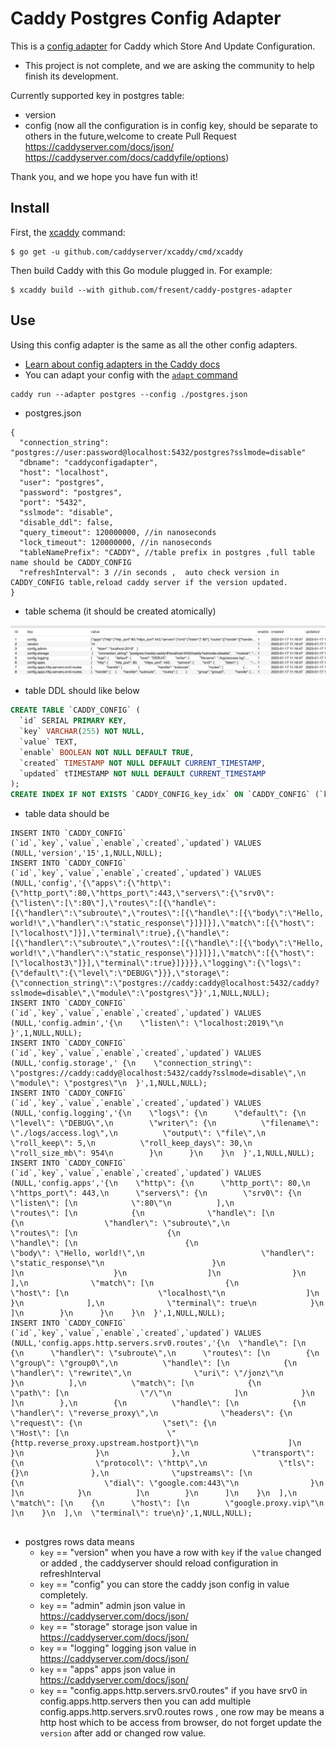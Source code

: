 # Caddy Postgres Config Adapter

This is a [config adapter](https://caddyserver.com/docs/config-adapters) for Caddy which Store And Update Configuration.

- This project is not complete, and we are asking the community to help finish its development.

Currently supported key in postgres table:

- version
- config (now all the configuration is in config key, should be separate to others in the future,welcome to create Pull Request https://caddyserver.com/docs/json/ https://caddyserver.com/docs/caddyfile/options)

Thank you, and we hope you have fun with it!

## Install

First, the [xcaddy](https://github.com/caddyserver/xcaddy) command:

```shell
$ go get -u github.com/caddyserver/xcaddy/cmd/xcaddy
```

Then build Caddy with this Go module plugged in. For example:

```shell
$ xcaddy build --with github.com/fresent/caddy-postgres-adapter
```

## Use

Using this config adapter is the same as all the other config adapters.

- [Learn about config adapters in the Caddy docs](https://caddyserver.com/docs/config-adapters)
- You can adapt your config with the [`adapt` command](https://caddyserver.com/docs/command-line#caddy-adapt)

```
caddy run --adapter postgres --config ./postgres.json
```

- postgres.json

```
{
  "connection_string": "postgres://user:password@localhost:5432/postgres?sslmode=disable"
  "dbname": "caddyconfigadapter",
  "host": "localhost",
  "user": "postgres",
  "password": "postgres",
  "port": "5432",
  "sslmode": "disable",
  "disable_ddl": false,
  "query_timeout": 120000000, //in nanoseconds
  "lock_timeout": 120000000, //in nanoseconds
  "tableNamePrefix": "CADDY", //table prefix in postgres ,full table name should be CADDY_CONFIG
  "refreshInterval": 3 //in seconds ,  auto check version in  CADDY_CONFIG table,reload caddy server if the version updated.
}
```

- table schema (it should be created atomically)

![This is an image](./table.jpg)

- table DDL should like below

```SQL
CREATE TABLE `CADDY_CONFIG` (
  `id` SERIAL PRIMARY KEY,
  `key` VARCHAR(255) NOT NULL,
  `value` TEXT,
  `enable` BOOLEAN NOT NULL DEFAULT TRUE,
  `created` TIMESTAMP NOT NULL DEFAULT CURRENT_TIMESTAMP,
  `updated` tTIMESTAMP NOT NULL DEFAULT CURRENT_TIMESTAMP
);
CREATE INDEX IF NOT EXISTS `CADDY_CONFIG_key_idx` ON `CADDY_CONFIG` (`key`);
```

- table data should be

```
INSERT INTO `CADDY_CONFIG` (`id`,`key`,`value`,`enable`,`created`,`updated`) VALUES (NULL,'version','15',1,NULL,NULL);
INSERT INTO `CADDY_CONFIG` (`id`,`key`,`value`,`enable`,`created`,`updated`) VALUES (NULL,'config','{\"apps\":{\"http\":{\"http_port\":80,\"https_port\":443,\"servers\":{\"srv0\":{\"listen\":[\":80\"],\"routes\":[{\"handle\":[{\"handler\":\"subroute\",\"routes\":[{\"handle\":[{\"body\":\"Hello, world!\",\"handler\":\"static_response\"}]}]}],\"match\":[{\"host\":[\"localhost\"]}],\"terminal\":true},{\"handle\":[{\"handler\":\"subroute\",\"routes\":[{\"handle\":[{\"body\":\"Hello, world!\",\"handler\":\"static_response\"}]}]}],\"match\":[{\"host\":[\"localhost3\"]}],\"terminal\":true}]}}}},\"logging\":{\"logs\":{\"default\":{\"level\":\"DEBUG\"}}},\"storage\":{\"connection_string\":\"postgres://caddy:caddy@localhost:5432/caddy?sslmode=disable\",\"module\":\"postgres\"}}',1,NULL,NULL);
INSERT INTO `CADDY_CONFIG` (`id`,`key`,`value`,`enable`,`created`,`updated`) VALUES (NULL,'config.admin','{\n    \"listen\": \"localhost:2019\"\n  }',1,NULL,NULL);
INSERT INTO `CADDY_CONFIG` (`id`,`key`,`value`,`enable`,`created`,`updated`) VALUES (NULL,'config.storage',' {\n    \"connection_string\": \"postgres://caddy:caddy@localhost:5432/caddy?sslmode=disable\",\n    \"module\": \"postgres\"\n  }',1,NULL,NULL);
INSERT INTO `CADDY_CONFIG` (`id`,`key`,`value`,`enable`,`created`,`updated`) VALUES (NULL,'config.logging','{\n    \"logs\": {\n      \"default\": {\n        \"level\": \"DEBUG\",\n        \"writer\": {\n          \"filename\": \"./logs/access.log\",\n          \"output\": \"file\",\n          \"roll_keep\": 5,\n          \"roll_keep_days\": 30,\n          \"roll_size_mb\": 954\n        }\n      }\n    }\n  }',1,NULL,NULL);
INSERT INTO `CADDY_CONFIG` (`id`,`key`,`value`,`enable`,`created`,`updated`) VALUES (NULL,'config.apps','{\n    \"http\": {\n      \"http_port\": 80,\n      \"https_port\": 443,\n      \"servers\": {\n        \"srv0\": {\n          \"listen\": [\n            \":80\"\n          ],\n          \"routes\": [\n            {\n              \"handle\": [\n                {\n                  \"handler\": \"subroute\",\n                  \"routes\": [\n                    {\n                      \"handle\": [\n                        {\n                          \"body\": \"Hello, world!\",\n                          \"handler\": \"static_response\"\n                        }\n                      ]\n                    }\n                  ]\n                }\n              ],\n              \"match\": [\n                {\n                  \"host\": [\n                    \"localhost\"\n                  ]\n                }\n              ],\n              \"terminal\": true\n            }\n          ]\n        }\n      }\n    }\n  }',1,NULL,NULL);
INSERT INTO `CADDY_CONFIG` (`id`,`key`,`value`,`enable`,`created`,`updated`) VALUES (NULL,'config.apps.http.servers.srv0.routes','{\n  \"handle\": [\n    {\n      \"handler\": \"subroute\",\n      \"routes\": [\n        {\n          \"group\": \"group0\",\n          \"handle\": [\n            {\n              \"handler\": \"rewrite\",\n              \"uri\": \"/jonz\"\n            }\n          ],\n          \"match\": [\n            {\n              \"path\": [\n                \"/\"\n              ]\n            }\n          ]\n        },\n        {\n          \"handle\": [\n            {\n              \"handler\": \"reverse_proxy\",\n              \"headers\": {\n                \"request\": {\n                  \"set\": {\n                    \"Host\": [\n                      \"{http.reverse_proxy.upstream.hostport}\"\n                    ]\n                  }\n                }\n              },\n              \"transport\": {\n                \"protocol\": \"http\",\n                \"tls\": {}\n              },\n              \"upstreams\": [\n                {\n                  \"dial\": \"google.com:443\"\n                }\n              ]\n            }\n          ]\n        }\n      ]\n    }\n  ],\n  \"match\": [\n    {\n      \"host\": [\n        \"google.proxy.vip\"\n      ]\n    }\n  ],\n  \"terminal\": true\n}',1,NULL,NULL);


```

- postgres rows data means
  - `key` == "version" when you have a row with `key` if the `value` changed or added , the caddyserver should reload configuration in refreshInterval
  - `key` == "config" you can store the caddy json config in value completely.
  - `key` == "admin" admin json value in https://caddyserver.com/docs/json/
  - `key` == "storage" storage json value in https://caddyserver.com/docs/json/
  - `key` == "logging" logging json value in https://caddyserver.com/docs/json/
  - `key` == "apps" apps json value in https://caddyserver.com/docs/json/
  - `key` == "config.apps.http.servers.srv0.routes" if you have srv0 in config.apps.http.servers then you can add multiple config.apps.http.servers.srv0.routes rows , one row may be means a http host which to be access from browser, do not forget update the `version` after add or changed row value.
